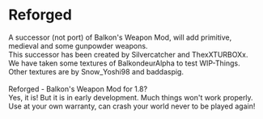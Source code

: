 # Reforged
A successor (not port) of Balkon's Weapon Mod, will add primitive, medieval and some gunpowder weapons. <br>
This successor has been created by Silvercatcher and ThexXTURBOXx. <br>
We have taken some textures of BalkondeurAlpha to test WIP-Things. <br>
Other textures are by Snow_Yoshi98 and baddaspig. <br>
<br>
Reforged - Balkon's Weapon Mod for 1.8? <br>
Yes, it is! But it is in early development. Much things won't work properly. Use at your own warranty, can crash your world never to be played again!
